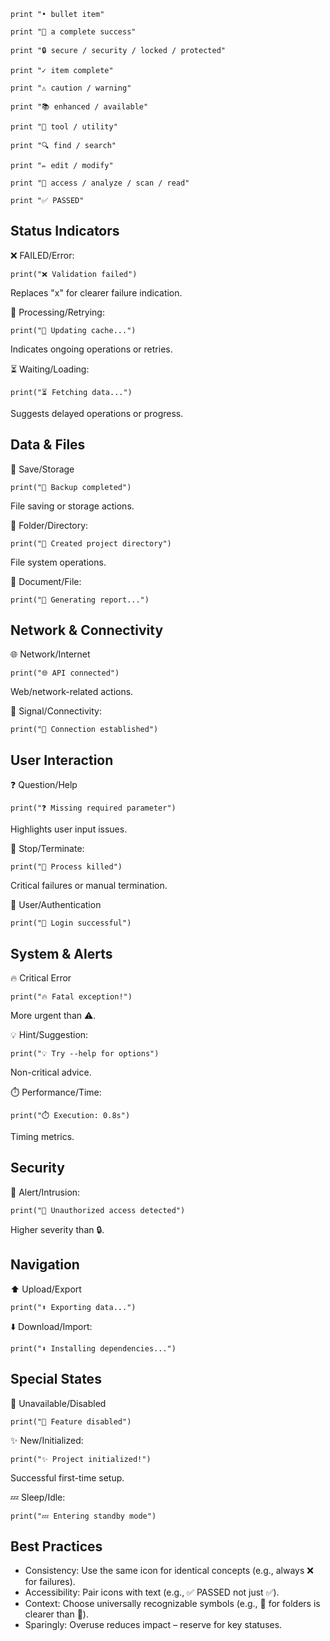```rebol
print "• bullet item"
```
```rebol
print "🎉 a complete success"
```
```rebol
print "🔒 secure / security / locked / protected"
```
```rebol
print "✓ item complete"
```
```rebol
print "⚠️ caution / warning"
```
```rebol
print "📚 enhanced / available"
```
```rebol
print "🔧 tool / utility"
```
```rebol
print "🔍 find / search"
```
```rebol
print "✏️ edit / modify"
```
```rebol
print "📏 access / analyze / scan / read"
```
```rebol
print "✅ PASSED"
```

## Status Indicators
❌ FAILED/Error:
```rebol
print("❌ Validation failed")
```
Replaces "x" for clearer failure indication.

🔄 Processing/Retrying:
```rebol
print("🔄 Updating cache...")
```
Indicates ongoing operations or retries.

⏳ Waiting/Loading:
```rebol
print("⏳ Fetching data...")
```
Suggests delayed operations or progress.

## Data & Files
💾 Save/Storage
```rebol
print("💾 Backup completed")
```
File saving or storage actions.

📂 Folder/Directory:
```rebol
print("📂 Created project directory")
```
File system operations.

📄 Document/File:
```rebol
print("📄 Generating report...")
```

## Network & Connectivity
🌐 Network/Internet
```rebol
print("🌐 API connected")
```
Web/network-related actions.

📶 Signal/Connectivity:
```rebol
print("📶 Connection established")
```

## User Interaction
❓ Question/Help
```rebol
print("❓ Missing required parameter")
```
Highlights user input issues.

🛑 Stop/Terminate:
```rebol
print("🛑 Process killed")
```
Critical failures or manual termination.

👤 User/Authentication
```rebol
print("👤 Login successful")
```

## System & Alerts
🔥 Critical Error
```rebol
print("🔥 Fatal exception!")
```
More urgent than ⚠️.

💡 Hint/Suggestion:
```rebol
print("💡 Try --help for options")
```
Non-critical advice.

⏱️ Performance/Time:
```rebol
print("⏱️ Execution: 0.8s")
```
Timing metrics.

## Security
🚨 Alert/Intrusion:
```rebol
print("🚨 Unauthorized access detected")
```
Higher severity than 🔒.

## Navigation
⬆️ Upload/Export
```rebol
print("⬆️ Exporting data...")
```

⬇️ Download/Import:
```rebol
print("⬇️ Installing dependencies...")
```

## Special States
🚫 Unavailable/Disabled
```rebol
print("🚫 Feature disabled")
```

✨ New/Initialized:
```rebol
print("✨ Project initialized!")
```
Successful first-time setup.

💤 Sleep/Idle:
```rebol
print("💤 Entering standby mode")
```

## Best Practices
- Consistency: Use the same icon for identical concepts (e.g., always ❌ for failures).
- Accessibility: Pair icons with text (e.g., ✅ PASSED not just ✅).
- Context: Choose universally recognizable symbols (e.g., 📂 for folders is clearer than 📁).
- Sparingly: Overuse reduces impact – reserve for key statuses.
